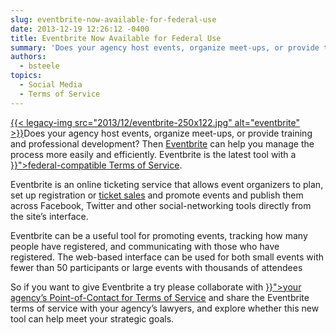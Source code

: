 ```yaml
---
slug: eventbrite-now-available-for-federal-use
date: 2013-12-19 12:26:12 -0400
title: Eventbrite Now Available for Federal Use
summary: 'Does your agency host events, organize meet-ups, or provide training and professional development?  Then Eventbrite can help you manage the process more easily and efficiently. Eventbrite is the latest tool with a federal-compatible Terms of Service. Eventbrite is an online ticketing service that allows event organizers to plan, set up registration or ticket sales'
authors:
  - bsteele
topics:
  - Social Media
  - Terms of Service
---
```


<p dir="ltr">
  <a href="https://s3.amazonaws.com/digitalgov/_legacy-img/2013/12/eventbrite.jpg">{{< legacy-img src="2013/12/eventbrite-250x122.jpg" alt="eventbrite" >}}</a>Does your agency host events, organize meet-ups, or provide training and professional development?  Then <a href="http://www.eventbrite.com/" target="_blank">Eventbrite</a> can help you manage the process more easily and efficiently. Eventbrite is the latest tool with a <a href="{{< link "negotiated-terms-of-service-agreements.md" >}}">federal-compatible Terms of Service</a>.
</p>

<p dir="ltr">
  Eventbrite is an online ticketing service that allows event organizers to plan, set up registration or <a href="https://www.eventbrite.com/l/sell-tickets/">ticket sales</a> and promote events and publish them across Facebook, Twitter and other social-networking tools directly from the site’s interface.
</p>

<p dir="ltr">
  Eventbrite can be a useful tool for promoting events, tracking how many people have registered,  and communicating with those who have registered. The web-based interface can be used for both small events with fewer than 50 participants or large events with thousands of attendees
</p>

<p dir="ltr">
  So if you want to give Eventbrite a try please collaborate with  <a href="{{< link "agency-points-of-contact-for-federal-compatible-terms-of-service-agreements.md" >}}">your agency’s Point-of-Contact for Terms of Service</a>  and share the Eventbrite terms of service with your agency’s lawyers, and explore whether this new tool can help meet your strategic goals.
</p>

<p dir="ltr">